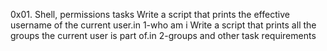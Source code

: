 0x01. Shell, permissions tasks
Write a script that prints the effective username of the current user.in 1-who am i
Write a script that prints all the groups the current user is part of.in 2-groups
and other task requirements
